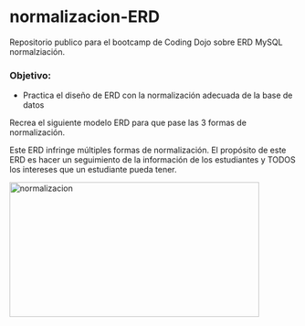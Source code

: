 # normalizacion-ERD
Repositorio publico para el bootcamp de Coding Dojo sobre ERD MySQL normalziación.

<h3>Objetivo:</h3>
<ul>
  <li>Practica el diseño de ERD con la normalización adecuada de la base de datos</li>
</ul>

Recrea el siguiente modelo ERD para que pase las 3 formas de normalización.

Este ERD infringe múltiples formas de normalización. El propósito de este ERD es hacer un seguimiento de la información de los estudiantes y TODOS los intereses que un estudiante pueda tener.

<img src="https://assets.codingdojo.com/boomyeah/company_209/chapter_3052/handouts/chapter3052_7919_MVC-advanced-assignment.png" alt="normalizacion" width="437" height="236">
